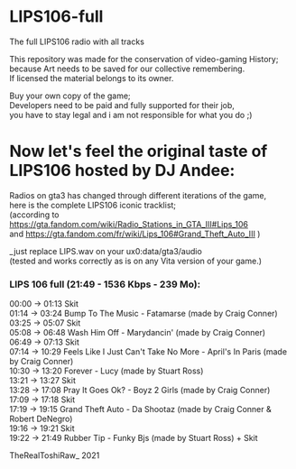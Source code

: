 # LIPS106-full
The full LIPS106 radio with all tracks

This repository was made for the conservation of video-gaming History;  
because Art needs to be saved for our collective remembering.  
If licensed the material belongs to its owner.

Buy your own copy of the game;  
Developers need to be paid and fully supported for their job,  
you have to stay legal and i am not responsible for what you do  ;)


# Now let's feel the original taste of LIPS106 hosted by DJ Andee:

Radios on gta3 has changed through different iterations of the game,  
here is the complete LIPS106 iconic tracklist;  
(according to https://gta.fandom.com/wiki/Radio_Stations_in_GTA_III#Lips_106  
and https://gta.fandom.com/fr/wiki/Lips_106#Grand_Theft_Auto_III )  


_just replace LIPS.wav on your ux0:data/gta3/audio  
(tested and works correctly as is on any Vita version of your game.)


### LIPS 106 full (21:49 - 1536 Kbps - 239 Mo):

00:00 -> 01:13 Skit  
01:14 -> 03:24 Bump To The Music - Fatamarse (made by Craig Conner)  
03:25 -> 05:07 Skit  
05:08 -> 06:48 Wash Him Off - Marydancin' (made by Craig Conner)  
06:49 -> 07:13 Skit  
07:14 -> 10:29 Feels Like I Just Can't Take No More - April's In Paris (made by Craig Conner)  
10:30 -> 13:20 Forever - Lucy (made by Stuart Ross)  
13:21 -> 13:27 Skit  
13:28 -> 17:08 Pray It Goes Ok? - Boyz 2 Girls (made by Craig Conner)  
17:09 -> 17:18 Skit  
17:19 -> 19:15 Grand Theft Auto - Da Shootaz (made by Craig Conner & Robert DeNegro)  
19:16 -> 19:21 Skit  
19:22 -> 21:49 Rubber Tip - Funky Bjs (made by Stuart Ross) + Skit  

TheRealToshiRaw_ 2021
